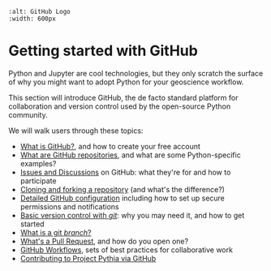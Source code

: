 ```{image} ../images/GitHub-logo.png
:alt: GitHub Logo
:width: 600px
```

# Getting started with GitHub

Python and Jupyter are cool technologies, but they only scratch the surface of why you might want to adopt Python for your geoscience workflow.

This section will introduce GitHub, the de facto standard platform for collaboration and version control used by the open-source Python community.

We will walk users through these topics:

- [What is GitHub?](github/what-is-github), and how to create your free account
- [What are GitHub repositories](github/github-repos), and what are some Python-specific examples?
- [Issues and Discussions](github/github-issues) on GitHub: what they're for and how to participate
- [Cloning and forking a repository](github/github-cloning-forking) (and what's the difference?)
- [Detailed GitHub configuration](github/github-setup-advanced) including how to set up secure permissions and notifications
- [Basic version control with _git_](github/basic-git): why you may need it, and how to get started
- [What is a git _branch_?](github/git-branches)
- [What's a Pull Request](github/github-pull-request), and how do you open one?
- [GitHub Workflows](github/github-workflows), sets of best practices for collaborative work
- [Contributing to Project Pythia via GitHub](github/contribute-to-pythia)
